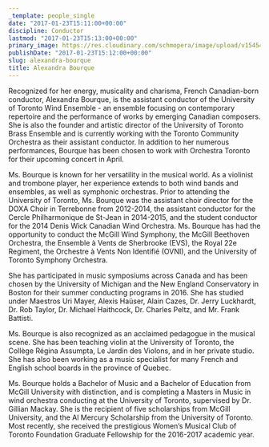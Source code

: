 ```yaml
---
_template: people_single
date: "2017-01-23T15:11:00+00:00"
discipline: Conductor
lastmod: "2017-01-23T15:13:00+00:00"
primary_image: https://res.cloudinary.com/schmopera/image/upload/v1545409169/media/webhook-uploads/1485184293700/2017-01-23---Alexandra-Bourque.jpg.jpg
publishDate: "2017-01-23T15:12:00+00:00"
slug: alexandra-bourque
title: Alexandra Bourque
---
```


Recognized for her energy, musicality and charisma, French Canadian-born conductor, Alexandra Bourque, is the assistant conductor of the University of Toronto Wind Ensemble - an ensemble focusing on contemporary repertoire and the performance of works by emerging Canadian composers. She is also the founder and artistic director of the University of Toronto Brass Ensemble and is currently working with the Toronto Community Orchestra as their assistant conductor. In addition to her numerous performances, Bourque has been chosen to work with Orchestra Toronto for their upcoming concert in April. 

Ms. Bourque is known for her versatility in the musical world. As a violinist and trombone player, her experience extends to both wind bands and ensembles, as well as symphonic orchestras. Prior to attending the University of Toronto, Ms. Bourque was the assistant choir director for the DOXA Choir in Terrebonne from 2012-2014, the assistant conductor for the Cercle Philharmonique de St-Jean in 2014-2015, and the student conductor for the 2014 Denis Wick Canadian Wind Orchestra. Ms. Bourque has had the opportunity to conduct the McGill Wind Symphony, the McGill Beethoven Orchestra, the Ensemble à Vents de Sherbrooke (EVS), the Royal 22e Regiment, the Orchestre à Vents Non Identifié (OVNI), and the University of Toronto Symphony Orchestra. 

She has participated in music symposiums across Canada and has been chosen by the University of Michigan and the New England Conservatory in Boston for their summer conducting programs in 2016. She has studied under Maestros Uri Mayer, Alexis Haüser, Alain Cazes, Dr. Jerry Luckhardt, Dr. Rob Taylor, Dr. Michael Haithcock, Dr. Charles Peltz, and Mr. Frank Battisti. 

Ms. Bourque is also recognized as an acclaimed pedagogue in the musical scene. She has been teaching violin at the University of Toronto, the Collège Régina Assumpta, Le Jardin des Violons, and in her private studio. She has also been working as a music specialist for many French and English school boards in the province of Quebec.

Ms. Bourque holds a Bachelor of Music and a Bachelor of Education from McGill University with distinction, and is completing a Masters in Music in wind orchestra conducting at the University of Toronto, supervised by Dr. Gillian Mackay. She is the recipient of five scholarships from McGill University, and the Al Mercury Scholarship from the University of Toronto. Most recently, she received the prestigious Women’s Musical Club of Toronto Foundation Graduate Fellowship for the 2016-2017 academic year.
